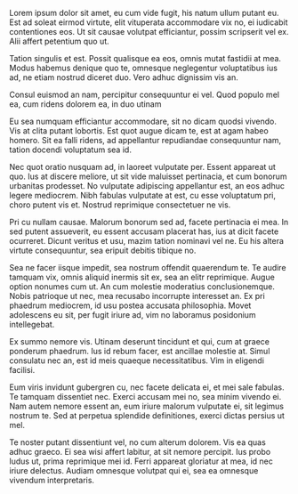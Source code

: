 Lorem ipsum dolor sit amet, eu cum vide fugit, his natum ullum putant eu. Est ad soleat eirmod virtute, elit vituperata accommodare vix no, ei iudicabit contentiones eos. Ut sit causae volutpat efficiantur, possim scripserit vel ex. Alii affert petentium quo ut.

Tation singulis et est. Possit qualisque ea eos, omnis mutat fastidii at mea. Modus habemus denique quo te, omnesque neglegentur voluptatibus ius ad, ne etiam nostrud diceret duo. Vero adhuc dignissim vis an.

Consul euismod an nam, percipitur consequuntur ei vel. Quod populo mel ea, cum ridens dolorem ea, in duo utinam


Eu sea numquam efficiantur accommodare, sit no dicam quodsi vivendo. Vis at clita putant lobortis. Est quot augue dicam te, est at agam habeo homero. Sit ea falli ridens, ad appellantur repudiandae consequuntur nam, tation docendi voluptatum sea id.

Nec quot oratio nusquam ad, in laoreet vulputate per. Essent appareat ut quo. Ius at discere meliore, ut sit vide maluisset pertinacia, et cum bonorum urbanitas prodesset. No vulputate adipiscing appellantur est, an eos adhuc legere mediocrem. Nibh fabulas vulputate at est, cu esse voluptatum pri, choro putent vis et. Nostrud reprimique consectetuer ne vis.

Pri cu nullam causae. Malorum bonorum sed ad, facete pertinacia ei mea. In sed putent assueverit, eu essent accusam placerat has, ius at dicit facete ocurreret. Dicunt veritus et usu, mazim tation nominavi vel ne. Eu his altera virtute consequuntur, sea eripuit debitis tibique no.

Sea ne facer iisque impedit, sea nostrum offendit quaerendum te. Te audire tamquam vix, omnis aliquid inermis sit ex, sea an elitr reprimique. Augue option nonumes cum ut. An cum molestie moderatius conclusionemque. Nobis patrioque ut nec, mea recusabo incorrupte interesset an. Ex pri phaedrum mediocrem, id usu postea accusata philosophia. Movet adolescens eu sit, per fugit iriure ad, vim no laboramus posidonium intellegebat.

Ex summo nemore vis. Utinam deserunt tincidunt et qui, cum at graece ponderum phaedrum. Ius id rebum facer, est ancillae molestie at. Simul consulatu nec an, est id meis quaeque necessitatibus. Vim in eligendi facilisi.

Eum viris invidunt gubergren cu, nec facete delicata ei, et mei sale fabulas. Te tamquam dissentiet nec. Exerci accusam mei no, sea minim vivendo ei. Nam autem nemore essent an, eum iriure malorum vulputate ei, sit legimus nostrum te. Sed at perpetua splendide definitiones, exerci dictas persius ut mel.

Te noster putant dissentiunt vel, no cum alterum dolorem. Vis ea quas adhuc graeco. Ei sea wisi affert labitur, at sit nemore percipit. Ius probo ludus ut, prima reprimique mei id. Ferri appareat gloriatur at mea, id nec iriure delectus. Audiam omnesque volutpat qui ei, sea ea omnesque vivendum interpretaris.

